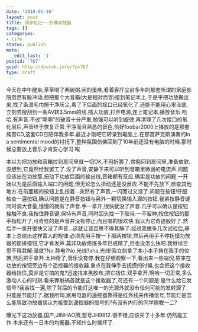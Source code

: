 ```yaml
---
date: '2010-01-10'
layout: post
title: 回家札记一:折腾功放器
tags: []
categories:
- life
status: publish
meta:
  _edit_last: '1'
postid: '767'
guid: http://dourok.info/?p=767
type: draft
---
```

今天在中午醒来,草草喝了两碗粥.闲的蛋疼,看着客厅尘封多年的那套所谓的家庭影院忽然有股冲动,想把那个大音箱(大是相对而言)接到笔记本上.于是乎把功放搬出来,找了条湿毛巾擦干净灰尘,看了下后面的接口已经氧化了.还能不能用心里没底,立刻去搜刮到一条AV转3.5mm的线.插入功放,打开电源,连上笔记本,播放音乐.哈哈,有声音.不过”嘶嘶”的破音十分严重,勉强可以听到旋律.再清理了几次接口的氧化层后,声音终于恢复正常.干净而且熟悉的音色,恰好foobar2000上播放的是那套纯音CD,这套CD已陪伴我多年.最近才刚吧它转录到电脑上.在那首萨克斯演奏的In
a sentimental
mood的衬托下,整种氛围仿佛回到了10年前还没有电脑的时候.那时候总要放上音乐才肯安心学习.唉

本以为把功放和音箱拉到房间里就一切OK,不用折腾了.傍晚回到房间里,准备放歌.没想到,它竟然给我罢工了.没了声音,安静下来可以听到音箱里微弱的电流声.问题应该出在功放那,扭动下功放后面的输出线,音箱都有反应,确实是功放的问题.一开始以为是后面输入端口的问题,但无论怎么扭动还是没反应.不能不先放下,检查其他地方.在前面板的按钮上乱按着…突然有了声音,一闪而过又没了.问题在按钮!仔细检查一遍按钮,确认问题是在静音按钮与另外一颗切换输入源的按钮.我紧按静音键同时调大音量,慢慢的就有了声音.手一拿开,很快就没了声音.几乎可以确认是按钮接触不良.我按住静音键,保持有声音,同时回头找一下胶带.一不留神,按住按钮的那手指松开了,可奇怪的是声音并没有停止,而且唱的很欢快.我以为它奇迹般好了.然后手一拿开很快又没了声音…这就让我百思不得其解了.经过我做多几次试验后,基本上总结出这样雷人的规律:必须先用手按一下那两按钮,然后再用手不停抚摸功放器的那排按钮,它才肯发声.莫非功放修炼多年已成精了,但也没怎么快吧.我继续百思不得其解:温度?No.静电?No.光线?aha,光线!我立刻拿了本小本子挡在我手的位置,然后把手拿开.太神奇了,音乐没有停.我在仔细观察一下,看出来一些端倪.原来在功放的按钮旁边有个遥控器的接收器.重点在我伸手去抚摸的时候,也会把这个接收器给挡住,莫非是它搞的鬼?迅速找来黑胶布,把它挡住.双手拿开,啊哈一切正常,多么激动人心的时刻.看来罪魁祸首就是这个接收器了,可还有一个问题是:是什么给它发信号?我苦找一遍,除了背后的节能灯这唯一的光源外就没有任何可能的发射源了.只能是节能灯了.据我所知,家用电器的遥控器靠得是红外线来传播信号,节能灯是怎么能导致功放器误认为接受到遥控器的信号的?有没有内行的同学赐教一二?

曝光下这功放器,国产,JINHAO牌,型号JH9812.很不错,应该买了十多年.仍然能工作.本来还有一日本的均衡器,不知什么时候坏了.
